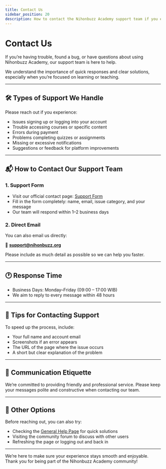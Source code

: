 ```yaml
---
title: Contact Us
sidebar_position: 20
description: How to contact the Nihonbuzz Academy support team if you experience issues while using the platform.
---
```


# Contact Us

If you’re having trouble, found a bug, or have questions about using Nihonbuzz Academy, our support team is here to help.

We understand the importance of quick responses and clear solutions, especially when you’re focused on learning or teaching.

---

## 🛠 Types of Support We Handle

Please reach out if you experience:

- Issues signing up or logging into your account  
- Trouble accessing courses or specific content  
- Errors during payment  
- Problems completing quizzes or assignments  
- Missing or excessive notifications  
- Suggestions or feedback for platform improvements  

---

## 📬 How to Contact Our Support Team

### 1. **Support Form**
- Visit our official contact page: [Support Form](https://academy.nihonbuzz.org/contact)  
- Fill in the form completely: name, email, issue category, and your message  
- Our team will respond within 1–2 business days  

### 2. **Direct Email**
You can also email us directly:

📧 **support@nihonbuzz.org**

Please include as much detail as possible so we can help you faster.

---

## 🕐 Response Time

- Business Days: Monday–Friday (09:00 – 17:00 WIB)  
- We aim to reply to every message within 48 hours  

---

## 📝 Tips for Contacting Support

To speed up the process, include:

- Your full name and account email  
- Screenshots if an error appears  
- The URL of the page where the issue occurs  
- A short but clear explanation of the problem  

---

## 🤝 Communication Etiquette

We’re committed to providing friendly and professional service. Please keep your messages polite and constructive when contacting our team.

---

## 🔄 Other Options

Before reaching out, you can also try:

- Checking the [General Help Page](./bantuan/error-akses.md) for quick solutions  
- Visiting the community forum to discuss with other users  
- Refreshing the page or logging out and back in  

---

We’re here to make sure your experience stays smooth and enjoyable.  
Thank you for being part of the Nihonbuzz Academy community!
